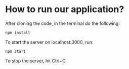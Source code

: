 # How to run our application?

After cloning the code, in the terminal do the following:

`npm install`

To start the server on localhost:3000, run:

`npm start`

To stop the server, hit Ctrl+C


